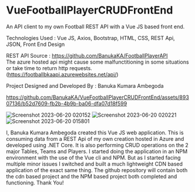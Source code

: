 # VueFootballPlayerCRUDFrontEnd
An API client to my own Football REST API with a Vue JS based front end.

Technologies Used : 
Vue JS,
Axios,
Bootstrap,
HTML, CSS,
REST Api,
JSON,
Front End Design

REST API Source : https://github.com/BanukaKA/FootballPlayerAPI                 
The azure hosted api might cause some malfunctitioning in some situations or take time to return http requests. (https://footballbkaapi.azurewebsites.net/api/)

Project Designed and Developed By : Banuka Kumara Ambegoda

https://github.com/BanukaKA/VueFootballPlayerCRUDFrontEnd/assets/89307136/b52d7609-fb2b-4b9b-ba06-dfa07d18f599



![Screenshot 2023-06-20 020152](https://github.com/BanukaKA/VueFootballPlayerCRUDFrontEnd/assets/89307136/1085a1f8-711e-4b41-91a7-41e7f9642585)
![Screenshot 2023-06-20 020221](https://github.com/BanukaKA/VueFootballPlayerCRUDFrontEnd/assets/89307136/4b2b6515-dba1-4cb9-9d38-61c263c9ac84)
![Screenshot 2023-06-20 015801](https://github.com/BanukaKA/VueFootballPlayerCRUDFrontEnd/assets/89307136/891650ab-a13b-4a93-b74b-3958bec805b5)

I, Banuka Kumara Ambegoda created this Vue JS web application. This is consuming data from a REST Api of my own creation hosted in Azure
        and developed using .NET Core. It is also performing CRUD operations on the 2 major Tables, Teams and Players. I started doing the application in an NPM environment with the use of the Vue cli and NPM.
        But as I started facing multiple minor issues I switched and built a much lightweight CDN based application of the exact same thing. The github repository will contain both the cdn based project and the NPM based project both completed and functioning. 
        Thank You!
